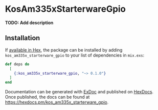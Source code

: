 # KosAm335xStarterwareGpio

**TODO: Add description**

## Installation

If [available in Hex](https://hex.pm/docs/publish), the package can be installed
by adding `kos_am335x_starterware_gpio` to your list of dependencies in `mix.exs`:

```elixir
def deps do
  [
    {:kos_am335x_starterware_gpio, "~> 0.1.0"}
  ]
end
```

Documentation can be generated with [ExDoc](https://github.com/elixir-lang/ex_doc)
and published on [HexDocs](https://hexdocs.pm). Once published, the docs can
be found at <https://hexdocs.pm/kos_am335x_starterware_gpio>.

